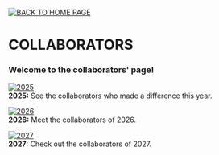 [![BACK TO HOME PAGE](https://img.shields.io/static/v1?label=&message=BACK+TO+HOME+PAGE&color=%23009BD5&style=for-the-badge)](/index_en.md)

# COLLABORATORS

### Welcome to the collaborators' page!  

[![2025](https://img.shields.io/badge/2025-blue?style=for-the-badge)](/collaborators/2025/collaborators.md)                
**2025:** See the collaborators who made a difference this year.

[![2026](https://img.shields.io/badge/2026-blue?style=for-the-badge)](/collaborators/2026/)  
**2026:** Meet the collaborators of 2026.

[![2027](https://img.shields.io/badge/2027-blue?style=for-the-badge)](/collaborators/2027/)  
**2027:** Check out the collaborators of 2027.
